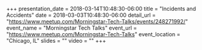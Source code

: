 +++
presentation_date = 2018-03-14T10:48:30-06:00
title = "Incidents and Accidents"
date = 2018-03-03T10:48:30-06:00
detail_url = "https://www.meetup.com/Morningstar-Tech-Talks/events/248271992/"
event_name = "Morningstar Tech Talks"
event_url = "https://www.meetup.com/Morningstar-Tech-Talks"
event_location = "Chicago, IL"
slides = ""
video = ""
+++